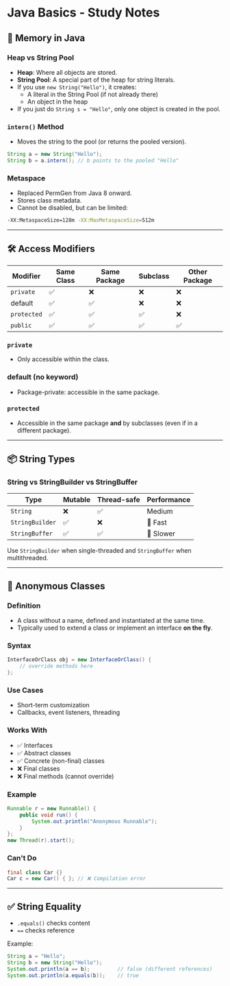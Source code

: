 # Java Basics - Study Notes

## 🧠 Memory in Java

### Heap vs String Pool
- **Heap**: Where all objects are stored.
- **String Pool**: A special part of the heap for string literals.
- If you use `new String("Hello")`, it creates:
  - A literal in the String Pool (if not already there)
  - An object in the heap
- If you just do `String s = "Hello"`, only one object is created in the pool.

### `intern()` Method
- Moves the string to the pool (or returns the pooled version).
```java
String a = new String("Hello");
String b = a.intern(); // b points to the pooled "Hello"
```

### Metaspace
- Replaced PermGen from Java 8 onward.
- Stores class metadata.
- Cannot be disabled, but can be limited:
```bash
-XX:MetaspaceSize=128m -XX:MaxMetaspaceSize=512m
```

---

## 🛠 Access Modifiers

| Modifier   | Same Class | Same Package | Subclass | Other Package |
|------------|------------|--------------|----------|----------------|
| `private`  | ✅         | ❌           | ❌       | ❌             |
| default    | ✅         | ✅           | ❌       | ❌             |
| `protected`| ✅         | ✅           | ✅       | ❌             |
| `public`   | ✅         | ✅           | ✅       | ✅             |

### `private`
- Only accessible within the class.

### default (no keyword)
- Package-private: accessible in the same package.

### `protected`
- Accessible in the same package **and** by subclasses (even if in a different package).

---

## 📦 String Types

### String vs StringBuilder vs StringBuffer

| Type          | Mutable | Thread-safe | Performance |
|---------------|---------|-------------|-------------|
| `String`      | ❌      | ✅           | Medium      |
| `StringBuilder`| ✅      | ❌           | 🚀 Fast     |
| `StringBuffer`| ✅      | ✅           | 🐢 Slower   |

Use `StringBuilder` when single-threaded and `StringBuffer` when multithreaded.

---

## 👻 Anonymous Classes

### Definition
- A class without a name, defined and instantiated at the same time.
- Typically used to extend a class or implement an interface **on the fly**.

### Syntax
```java
InterfaceOrClass obj = new InterfaceOrClass() {
    // override methods here
};
```

### Use Cases
- Short-term customization
- Callbacks, event listeners, threading

### Works With
- ✅ Interfaces
- ✅ Abstract classes
- ✅ Concrete (non-final) classes
- ❌ Final classes
- ❌ Final methods (cannot override)

### Example
```java
Runnable r = new Runnable() {
    public void run() {
        System.out.println("Anonymous Runnable");
    }
};
new Thread(r).start();
```

### Can't Do
```java
final class Car {}
Car c = new Car() { }; // ❌ Compilation error
```

---

## ✅ String Equality
- `.equals()` checks content
- `==` checks reference

Example:
```java
String a = "Hello";
String b = new String("Hello");
System.out.println(a == b);         // false (different references)
System.out.println(a.equals(b));    // true
```

